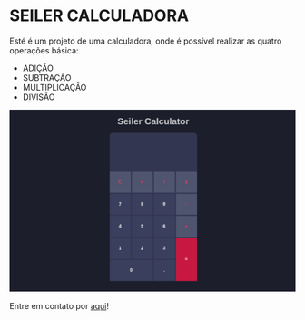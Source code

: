 # SEILER CALCULADORA

<p>Esté é um projeto de uma calculadora, onde é possível realizar as quatro operações básica:</p>

<ul>
    <li>ADIÇÃO</li>
    <li>SUBTRAÇÃO</li>
    <li>MULTIPLICAÇÃO</li>
    <li>DIVISÃO</li>
</ul>

<img src="github/calculadora.gif" alt="Demonstração Calculadora">

Entre em contato por <a href="linkedin.com/in/seileremerson/" target="blank">aqui</a>!